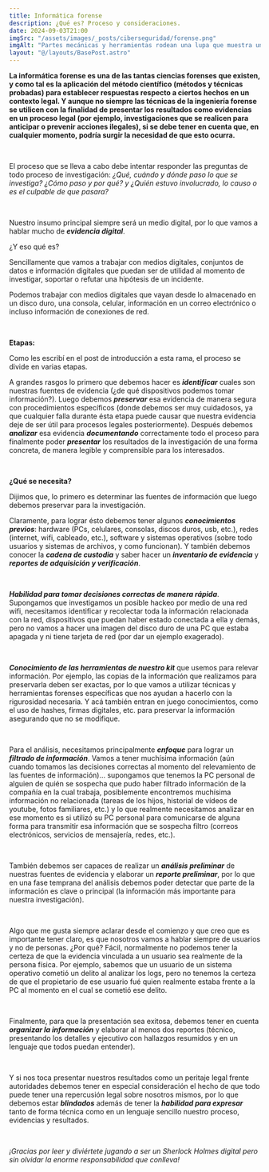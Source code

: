 ```yaml
---
title: Informática forense
description: ¿Qué es? Proceso y consideraciones.
date: 2024-09-03T21:00
imgSrc: "/assets/images/_posts/ciberseguridad/forense.png"
imgAlt: "Partes mecánicas y herramientas rodean una lupa que muestra un perfil humano digital azul."
layout: "@/layouts/BasePost.astro"
---
```


**La informática forense es una de las tantas ciencias forenses que existen, y como tal es la aplicación del método científico (métodos y técnicas probadas) para establecer respuestas respecto a ciertos hechos en un contexto legal. Y aunque no siempre las técnicas de la ingeniería forense se utilicen con la finalidad de presentar los resultados como evidencias en un proceso legal (por ejemplo, investigaciones que se realicen para anticipar o prevenir acciones ilegales), si se debe tener en cuenta que, en cualquier momento, podría surgir la necesidad de que esto ocurra.**

</br>

El proceso que se lleva a cabo debe intentar responder las preguntas de todo proceso de investigación: *¿Qué, cuándo y dónde paso lo que se investiga? ¿Cómo paso y por qué? y ¿Quién estuvo involucrado, lo causo o es el culpable de que pasara?*

</br>

Nuestro insumo principal siempre será un medio digital, por lo que vamos a hablar mucho de ***evidencia digital***.

¿Y eso qué es?

Sencillamente que vamos a trabajar con medios digitales, conjuntos de datos e información digitales que puedan ser de utilidad al momento de investigar, soportar o refutar una hipótesis de un incidente.

Podemos trabajar con medios digitales que vayan desde lo almacenado en un disco duro, una consola, celular, información en un correo electrónico o incluso información de conexiones de red.

</br>

**Etapas:**

Como les escribí en el post de introducción a esta rama, el proceso se divide en varias etapas.

A grandes rasgos lo primero que debemos hacer es ***identificar*** cuales son nuestras fuentes de evidencia (¿de qué dispositivos podemos tomar información?). Luego debemos ***preservar*** esa evidencia de manera segura con procedimientos específicos (donde debemos ser muy cuidadosos, ya que cualquier falla durante ésta etapa puede causar que nuestra evidencia deje de ser útil para procesos legales posteriormente). Después debemos ***analizar*** esa evidencia ***documentando*** correctamente todo el proceso para finalmente poder ***presentar*** los resultados de la investigación de una forma concreta, de manera legible y comprensible para los interesados.

</br>

**¿Qué se necesita?**

Dijimos que, lo primero es determinar las fuentes de información que luego debemos preservar para la investigación.

Claramente, para lograr ésto debemos tener algunos ***conocimientos previos***: hardware (PCs, celulares, consolas, discos duros, usb, etc.), redes (internet, wifi, cableado, etc.), software y sistemas operativos (sobre todo usuarios y sistemas de archivos, y como funcionan). Y también debemos conocer la ***cadena de custodia*** y saber hacer un ***inventario de evidencia*** y ***reportes de adquisición y verificación***.

</br>

***Habilidad para tomar decisiones correctas de manera rápida***. Supongamos que investigamos un posible hackeo por medio de una red wifi, necesitamos identificar y recolectar toda la información relacionada con la red, dispositivos que puedan haber estado conectada a ella y demás, pero no vamos a hacer una imagen del disco duro de una PC que estaba apagada y ni tiene tarjeta de red (por dar un ejemplo exagerado).

</br>

***Conocimiento de las herramientas de nuestro kit*** que usemos para relevar información. Por ejemplo, las copias de la información que realizamos para preservarla deben ser exactas, por lo que vamos a utilizar técnicas y herramientas forenses específicas que nos ayudan a hacerlo con la rigurosidad necesaria. Y acá también entran en juego conocimientos, como el uso de hashes, firmas digitales, etc. para preservar la información asegurando que no se modifique.

</br>

Para el análisis, necesitamos principalmente ***enfoque*** para lograr un ***filtrado de información***. Vamos a tener muchísima información (aún cuando tomamos las decisiones correctas al momento del relevamiento de las fuentes de información)... supongamos que tenemos la PC personal de alguien de quién se sospecha que pudo haber filtrado información de la compañía en la cual trabaja, posiblemente encontremos muchísima información no relacionada (tareas de los hijos, historial de vídeos de youtube, fotos familiares, etc.) y lo que realmente necesitamos analizar en ese momento es si utilizó su PC personal para comunicarse de alguna forma para transmitir esa información que se sospecha filtro (correos electrónicos, servicios de mensajería, redes, etc.).

</br>

También debemos ser capaces de realizar un ***análisis preliminar*** de nuestras fuentes de evidencia y elaborar un ***reporte preliminar***, por lo que en una fase temprana del análisis debemos poder detectar que parte de la información es clave o principal (la información más importante para nuestra investigación).

</br>

Algo que me gusta siempre aclarar desde el comienzo y que creo que es importante tener claro, es que nosotros vamos a hablar siempre de usuarios y no de personas. ¿Por qué? Fácil, normalmente no podemos tener la certeza de que la evidencia vinculada a un usuario sea realmente de la persona física. Por ejemplo, sabemos que un usuario de un sistema operativo cometió un delito al analizar los logs, pero no tenemos la certeza de que el propietario de ese usuario fué quien realmente estaba frente a la PC al momento en el cual se cometió ese delito.

</br>

Finalmente, para que la presentación sea exitosa, debemos tener en cuenta ***organizar la información*** y elaborar al menos dos reportes (técnico, presentando los detalles y ejecutivo con hallazgos resumidos y en un lenguaje que todos puedan entender).

</br>

Y si nos toca presentar nuestros resultados como un peritaje legal frente autoridades debemos tener en especial consideración el hecho de que todo puede tener una repercusión legal sobre nosotros mismos, por lo que debemos estar ***blindados*** además de tener la ***habilidad para expresar*** tanto de forma técnica como en un lenguaje sencillo nuestro proceso, evidencias y resultados.

</br>

*¡Gracias por leer y diviértete jugando a ser un Sherlock Holmes digital pero sin olvidar la enorme responsabilidad que conlleva!*

</br>
